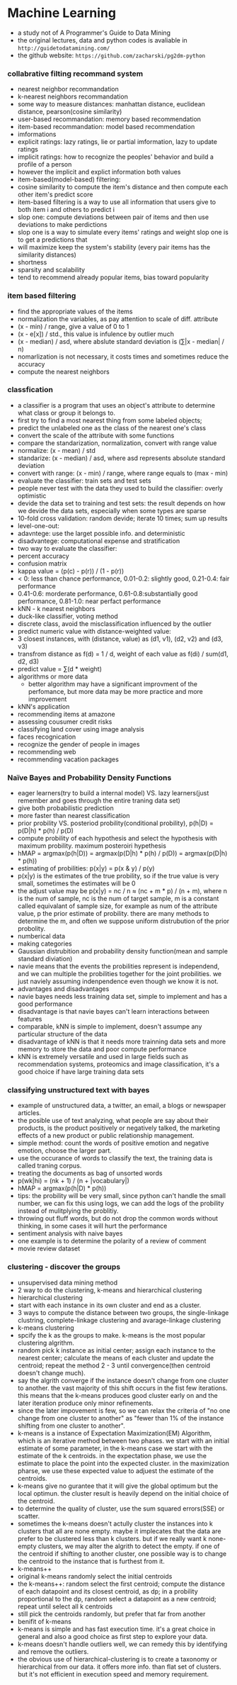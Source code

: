 # Machine Learning
* a study not of A Programmer's Guide to Data Mining
* the original lectures, data and python codes is avaliable in `http://guidetodatamining.com/`
* the github website: `https://github.com/zacharski/pg2dm-python`

### collabrative filting recommand system
* nearest neighbor recommandation
* k-nearest neighbors recommandation
* some way to measure distances: manhattan distance, euclidean distance, pearson(cosine similarity)
* user-based recommandation: memory based recommendation
* item-based recommandation: model based recommendation
* imformations
 * explicit ratings: lazy ratings, lie or partial imformation, lazy to update ratings
 * implicit ratings: how to recognize the peoples' behavior and build a profile of a person
 * however the implicit and explict information both values
* item-based(model-based) filtering:
 * cosine similarity to compute the item's distance and then compute each other item's predict score
 * item-based filtering is a way to use all information that users give to both item i and others to predict i
 * slop one: compute deviations between pair of items and then use deviations to make perdictions
 * slop one is a way to simulate every items' ratings and weight slop one is to get a predictions that
 * will maximize keep the system's stability (every pair items has the similarity distances)
* shortness
 * sparsity and scalability
 * tend to recommend already popular items, bias toward popularity

### item based filtering
* find the appropriate values of the items
* normalization the variables, as pay attention to scale of diff. attribute
 * (x - min) / range, give a value of 0 to 1
 * (x - e[x]) / std., this value is infulence by outlier much
 * (x - median) / asd, where abslute standard deviation is (∑|x - median| / n)
 * nomarlization is not necessary, it costs times and sometimes reduce the accuracy
* compute the nearest neighbors

### classfication
* a classifier is a program that uses an object's attribute to determine what class or group it belongs to.
 * first try to find a most nearest thing from some labeled objects;
 * predict the unlabeled one as the class of the nearest one's class
* convert the scale of the attribute with some functions
 * compare the standarization, normalization, convert with range value
 * normalize: (x - mean) / std
 * standarize: (x - median) / asd, where asd represents absolute standard deviation
 * convert with range: (x - min) / range, where range equals to (max - min)
* evaluate the classifier: train sets and test sets
 * people never test with the data they used to build the classifier: overly optimistic
 * devide the data set to training and test sets: the result depends on how we devide the data sets, especially when some types are sparse
 * 10-fold cross validation: random devide; iterate 10 times; sum up results
 * level-one-out:
  * adavntege: use the larget possible info. and deterministic
  * disadvantege: computational expense and stratification
 * two way to evaluate the classifier:
  * percent accuracy
  * confusion matrix
 * kappa value = (p(c) - p(r)) / (1 - p(r))
  * < 0: less than chance performance, 0.01-0.2: slightly good, 0.21-0.4: fair performance
  * 0.41-0.6: morderate performance, 0.61-0.8:substantially good performance, 0.81-1.0: near perfact performance
* kNN - k nearest neighbors
 * duck-like classifier, voting method
 * discrete class, avoid the misclassification influenced by the outlier
 * predict numeric value with distance-weighted value:
  * 3 closest instances, with (distance, value) as (d1, v1), (d2, v2) and (d3, v3)
  * transfrom distance as f(d) = 1 / d, weight of each value as f(di) / sum(d1, d2, d3)
  * predict value = ∑(d * weight)
* algorithms or more data
  * better algorithm may have a significant improvment of the perfomance, but more data may be more practice and more improvement
* kNN's application
 * recommending items at amazone
 * assessing cousumer credit risks
 * classifying land cover using image analysis
 * faces recognication
 * recognize the gender of people in images
 * recommending web
 * recommending vacation packages

### Naïve Bayes and Probability Density Functions
* eager learners(try to build a internal model) VS. lazy learners(just remember and goes through the entire traning data set)
 * give both probabilistic prediction
 * more faster than nearest classification
* prior probility VS. posteriod probility(conditional probility), p(h|D) = p(D|h) * p(h) / p(D)
* compute probility of each hypothesis and select the hypothesis with maximum probility. maximum posteroiri hypethesis
* hMAP = argmax(p(h|D)) = argmax(p(D|h) * p(h) / p(D)) = argmax(p(D|h) * p(h))
* estimating of probilities: p(x|y) = p(x & y) / p(y)
 * p(x|y) is the estimates of the true probility, so if the true value is very small, sometimes the estimates will be 0
 * the adjust value may be p(x|y) = nc / n ≈ (nc + m * p) / (n + m), where n is the num of sample, nc is the num of target sample, m is a constant called equivalant of sample size, for example as num of the attribute value, p the prior estimate of probility. there are many methods to determine the m, and often we suppose uniform distrubution of the prior probolity.
* numberical data
 * making categories
 * Gaussian distrubition and probability density function(mean and sample standard diviation)
* navie means that the events the probilities represent is independend, and we can multiple the probilities together for the joint probilities. we just naviely assuming indenpendence even though we know it is not.
* advantages and disadvantages
 * navie bayes needs less training data set, simple to implement and has a good performance
 * disadvantage is that navie bayes can't learn interactions between features
 * comparable, kNN is simple to implement, doesn't assumpe any particular structure of the data
 * disadvantage of kNN is that it needs more trainning data sets and more memory to store the data and poor compute performance
 * kNN is extremely versatile and used in large fields such as recommendation systems, proteomics and image classification, it's a good choice if have large training data sets

### classifying unstructured text with bayes
* example of unstructured data, a twitter, an email, a blogs or newspaper articles.
* the posible use of text analyzing, what people are say about their products, is the product positively or negatively talked, the marketing effects of a new product or public relationship management.
* simple method: count the words of positive emotion and negative emotion, choose the larger part.
* use the occurance of words to classify the text, the training data is called traning corpus.
 * treating the documents as bag of unsorted words
 * p(wk|hi) = (nk + 1) / (n + |vocabulary|)
 * hMAP = argmax(p(h|D) * p(h))
 * tips: the probility will be very small, since python can't handle the small number, we can fix this using logs, we can add the logs of the probility instead of mulitplying the problitiy.
 * throwing out fluff words, but do not drop the common words without thinking, in some cases it will hurt the performance
* sentiment analysis with naive bayes
 * one example is to determine the polarity of a review of comment
 * movie review dataset

### clustering - discover the groups
* unsupervised data mining method
* 2 way to do the clustering, k-means and hierarchical clustering
* hierarchical clustering
 * start with each instance in its own cluster and end as a cluster.
 * 3 ways to compute the distance between two groups, the single-linkage clustring, complete-linkage clustering and avarage-linkage clustering
* k-means clustering
 * spcify the k as the groups to make. k-means is the most popular clustering algrithm.
 * random pick k instance as initial center; assign each instance to the nearest center; calculate the means of each cluster and update the centroid; repeat the method 2 - 3 until convergence(then centroid doesn't change much).
 * say the algrith converge if the instance doesn't change from one cluster to another. the vast majority of this shift occurs in the fist few iterations. this means that the k-means produces good cluster early on and the later iteration produce only minor refinements.
 * since the later impovement is few, so we can relax the criteria of "no one change from one cluster to another" as "fewer than 1% of the instance shifting from one cluster to another".
 * k-means is a instance of Expectation Maximization(EM) Algorithm, which is an iterative method between two phases. we start with an initial estimate of some parameter, in the k-means case we start with the estimate of the k centroids. in the expectation phase, we use the estimate to place the point into the expected cluster. in the maximization pharse, we use these expected value to adjuest the estimate of the centroids.
 * k-means give no gurantee that it will give the global optimum but the local optimun. the cluster result is heavily depend on the initial choice of the centroid.
 * to determine the quality of cluster, use the sum squared errors(SSE) or scatter.
 * sometimes the k-means doesn't actully cluster the instances into k clusters that all are none empty. maybe it implecates that the data are prefer to be clustered less than k clusters. but if we really want k none-empty clusters, we may alter the algrith to detect the empty. if one of the centroid if shifting to another cluster, one possible way is to change the centroid to the instance that is furthest from it.
* k-means++
 * original k-means randomly select the initial centroids
 * the k-means++: random select the first centroid; compute the distance of each datapoint and its closest centroid, as dp; in a probility proportional to the dp, random select a datapoint as a new centroid; repeat until select all k centroids
 * still pick the centroids randomly, but prefer that far from another
* benifit of k-means
 * k-means is simple and has fast execution time. it's a great choice in general and also a good choice as first step to explore your data.
 * k-means doesn't handle outliers well, we can remedy this by identifying and remove the outliers.
 * the obvious use of hierarchical-clustering is to create a taxonomy or hierarchical from our data. it offers more info. than flat set of clusters. but it's not efficient in execution speed and memory requirement.
